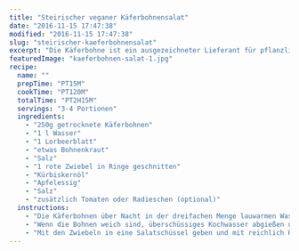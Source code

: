 ```yaml
---
title: "Steirischer veganer Käferbohnensalat"
date: "2016-11-15 17:47:38"
modified: "2016-11-15 17:47:38"
slug: "steirischer-kaeferbohnensalat"
excerpt: "Die Käferbohne ist ein ausgezeichneter Lieferant für pflanzliches Eiweiss, Ballaststoffe und als Draufgabe gibt es noch B-Vitamine."
featuredImage: "kaeferbohnen-salat-1.jpg"
recipe:
  name: ""
  prepTime: "PT15M"
  cookTime: "PT120M"
  totalTime: "PT2H15M"
  servings: "3-4 Portionen"
  ingredients:
    - "250g getrocknete Käferbohnen"
    - "1 l Wasser"
    - "1 Lorbeerblatt"
    - "etwas Bohnenkraut"
    - "Salz"
    - "1 rote Zwiebel in Ringe geschnitten"
    - "Kürbiskernöl"
    - "Apfelessig"
    - "Salz"
    - "zusätzlich Tomaten oder Radieschen (optional)"
  instructions:
    - "Die Käferbohnen über Nacht in der dreifachen Menge lauwarmen Wasser einweichen. Am nächsten Tag abspülen und mit einem Liter Wasser, dem Bohnenkraut, Lorbeerblatt und salz aufstellen. Die Kochzeit beträgt ca. 2h und kann durch verwenden eines Druckkochtopfs verringert werden."
    - "Wenn die Bohnen weich sind, überschüssiges Kochwasser abgießen und die Bohnen etwas abkühlen lassen."
    - "Mit den Zwiebeln in eine Salatschüssel geben und mit reichlich Kürbiskernöl, Apfelessig und Salz anmachen. Am besten etwas ziehen lassen. Mit dunklem Brot servieren."
---
```


